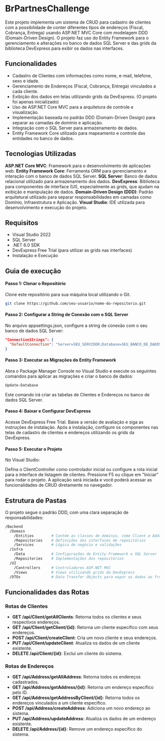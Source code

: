 # BrPartnesChallenge

Este projeto implementa um sistema de CRUD para cadastro de clientes com a possibilidade de conter diferentes tipos de endereços (Fiscal, Cobrança, Entrega) usando ASP.NET MVC Core com modelagem DDD (Domain-Driven Design). O projeto faz uso do Entity Framework para o gerenciamento e alterações no banco de dados SQL Server e das grids da biblioteca DevExpress para exibir os dados nas interfaces.

## Funcionalidades

- Cadastro de Clientes com informações como nome, e-mail, telefone, sexo e idade.
- Gerenciamento de Endereços (Fiscal, Cobrança, Entrega) vinculados a cada cliente.
- Exibição dos dados em telas utilizando grids da DevExpress. (O projeto foi apenas inicializado)
- Uso de ASP.NET Core MVC para a arquitetura de controle e visualização.
- Implementação baseada no padrão DDD (Domain-Driven Design) para separar as camadas de domínio e aplicação.
- Integração com o SQL Server para armazenamento de dados.
- Entity Framework Core utilizado para mapeamento e controle das entidades no banco de dados.

## Tecnologias Utilizadas
**ASP.NET Core MVC**: Framework para o desenvolvimento de aplicações web.
**Entity Framework Core**: Ferramenta ORM para gerenciamento e interação com o banco de dados SQL Server.
**SQL Server**: Banco de dados relacional utilizado para armazenamento dos dados.
**DevExpress**: Biblioteca para componentes de interface (UI), especialmente as grids, que ajudam na exibição e manipulação de dados.
**Domain-Driven Design (DDD)**: Padrão arquitetural utilizado para separar responsabilidades em camadas como Domínio, Infraestrutura e Aplicação.
**Visual Studio**: IDE utilizada para desenvolvimento e execução do projeto.

## Requisitos
- Visual Studio 2022
- SQL Server
- .NET 6.0 SDK
- DevExpress Free Trial (para utilizar as grids nas interfaces)
- Instalação e Execução

## Guia de execução

#### Passo 1: Clonar o Repositório
Clone este repositório para sua máquina local utilizando o Git.

```bash
git clone https://github.com/seu-usuario/nome-do-repositorio.git
```
#### Passo 2: Configurar a String de Conexão com o SQL Server
No arquivo appsettings.json, configure a string de conexão com o seu banco de dados SQL Server:

```json
"ConnectionStrings": {
  "DefaultConnection": "Server=SEU_SERVIDOR;Database=SEU_BANCO_DE_DADOS;User Id=SEU_USUARIO;Password=SUA_SENHA;"
}
```

#### Passo 3: Executar as Migrações do Entity Framework
Abra o Package Manager Console no Visual Studio e execute os seguintes comandos para aplicar as migrações e criar o banco de dados:

```bash
Update-Database
```
Este comando irá criar as tabelas de Clientes e Endereços no banco de dados SQL Server.

#### Passo 4: Baixar e Configurar DevExpress
Acesse DevExpress Free Trial.
Baixe a versão de avaliação e siga as instruções de instalação.
Após a instalação, configure os componentes nas telas de cadastro de clientes e endereços utilizando os grids da DevExpress.

#### Passo 5: Executar o Projeto
No Visual Studio:

Defina o ClientController como controlador inicial ou configure a rota inicial para a interface de listagem de clientes.
Pressione F5 ou clique em "Iniciar" para rodar o projeto.
A aplicação será iniciada e você poderá acessar as funcionalidades de CRUD diretamente no navegador.

## Estrutura de Pastas
O projeto segue o padrão DDD, com uma clara separação de responsabilidades:

```bash
/Backend
  /Domain
    /Entities        # Contém as classes de domínio, como Client e Address
    /Repositories    # Definições das interfaces de repositórios
    /Services        # Lógica de negócio e validações
  /Infra
    /Data            # Configurações do Entity Framework e SQL Server
    /Repositories    # Implementações dos repositórios
  /UI
    /Controllers     # Controladores ASP.NET MVC
    /Views           # Views utilizando grids da DevExpress
  /DTOs              # Data Transfer Objects para expor os dados ao frontend
```

## Funcionalidades das Rotas

### Rotas de Clientes
- **GET /api/Client/getAllClients**: Retorna todos os clientes e seus respectivos endereços.
- **GET /api/Client/getClient/{id}**: Retorna um cliente específico com seus endereços.
- **POST /api/Client/createClient**: Cria um novo cliente e seus endereços.
- **PUT /api/Client/updateClient**: Atualiza os dados de um cliente existente.
- **DELETE /api/Client/{id}**: Exclui um cliente do sistema.

### Rotas de Endereços
- **GET /api/Address/getAllAddress**: Retorna todos os endereços cadastrados.
- **GET /api/Address/getAddress/{id}**: Retorna um endereço específico pelo ID.
- **GET /api/Address/getAddressByClient/{id}**: Retorna todos os endereços vinculados a um cliente específico.
- **POST /api/Address/createAddress**: Adiciona um novo endereço ao sistema.
- **PUT /api/Address/updateAddress**: Atualiza os dados de um endereço existente.
- **DELETE /api/Address/{id}**: Remove um endereço específico do sistema.
